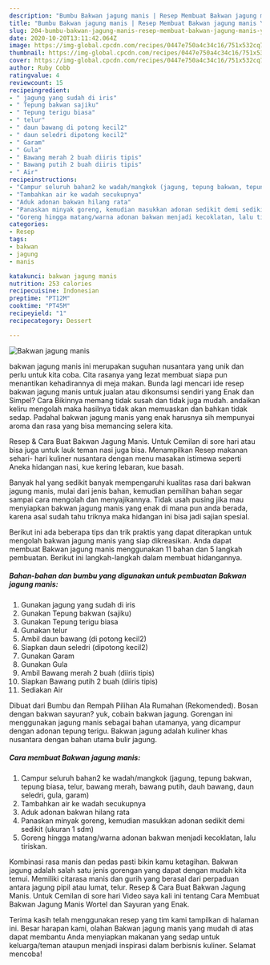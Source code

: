 ```yaml
---
description: "Bumbu Bakwan jagung manis | Resep Membuat Bakwan jagung manis Yang Bisa Manjain Lidah"
title: "Bumbu Bakwan jagung manis | Resep Membuat Bakwan jagung manis Yang Bisa Manjain Lidah"
slug: 204-bumbu-bakwan-jagung-manis-resep-membuat-bakwan-jagung-manis-yang-bisa-manjain-lidah
date: 2020-10-20T13:11:42.064Z
image: https://img-global.cpcdn.com/recipes/0447e750a4c34c16/751x532cq70/bakwan-jagung-manis-foto-resep-utama.jpg
thumbnail: https://img-global.cpcdn.com/recipes/0447e750a4c34c16/751x532cq70/bakwan-jagung-manis-foto-resep-utama.jpg
cover: https://img-global.cpcdn.com/recipes/0447e750a4c34c16/751x532cq70/bakwan-jagung-manis-foto-resep-utama.jpg
author: Ruby Cobb
ratingvalue: 4
reviewcount: 15
recipeingredient:
- " jagung yang sudah di iris"
- " Tepung bakwan sajiku"
- " Tepung terigu biasa"
- " telur"
- " daun bawang di potong kecil2"
- " daun seledri dipotong kecil2"
- " Garam"
- " Gula"
- " Bawang merah 2 buah diiris tipis"
- " Bawang putih 2 buah diiris tipis"
- " Air"
recipeinstructions:
- "Campur seluruh bahan2 ke wadah/mangkok (jagung, tepung bakwan, tepung biasa, telur, bawang merah, bawang putih, dauh bawang, daun seledri, gula, garam)"
- "Tambahkan air ke wadah secukupnya"
- "Aduk adonan bakwan hilang rata"
- "Panaskan minyak goreng, kemudian masukkan adonan sedikit demi sedikit (ukuran 1 sdm)"
- "Goreng hingga matang/warna adonan bakwan menjadi kecoklatan, lalu tiriskan."
categories:
- Resep
tags:
- bakwan
- jagung
- manis

katakunci: bakwan jagung manis 
nutrition: 253 calories
recipecuisine: Indonesian
preptime: "PT12M"
cooktime: "PT45M"
recipeyield: "1"
recipecategory: Dessert

---
```



![Bakwan jagung manis](https://img-global.cpcdn.com/recipes/0447e750a4c34c16/751x532cq70/bakwan-jagung-manis-foto-resep-utama.jpg)


bakwan jagung manis ini merupakan suguhan nusantara yang unik dan perlu untuk kita coba. Cita rasanya yang lezat membuat siapa pun menantikan kehadirannya di meja makan.
Bunda lagi mencari ide resep bakwan jagung manis untuk jualan atau dikonsumsi sendiri yang Enak dan Simpel? Cara Bikinnya memang tidak susah dan tidak juga mudah. andaikan keliru mengolah maka hasilnya tidak akan memuaskan dan bahkan tidak sedap. Padahal bakwan jagung manis yang enak harusnya sih mempunyai aroma dan rasa yang bisa memancing selera kita.

Resep &amp; Cara Buat Bakwan Jagung Manis. Untuk Cemilan di sore hari atau bisa juga untuk lauk teman nasi juga bisa. Menampilkan Resep makanan sehari- hari kuliner nusantara dengan menu masakan istimewa seperti Aneka hidangan nasi, kue kering lebaran, kue basah.

Banyak hal yang sedikit banyak mempengaruhi kualitas rasa dari bakwan jagung manis, mulai dari jenis bahan, kemudian pemilihan bahan segar sampai cara mengolah dan menyajikannya. Tidak usah pusing jika mau menyiapkan bakwan jagung manis yang enak di mana pun anda berada, karena asal sudah tahu triknya maka hidangan ini bisa jadi sajian spesial.


Berikut ini ada beberapa tips dan trik praktis yang dapat diterapkan untuk mengolah bakwan jagung manis yang siap dikreasikan. Anda dapat membuat Bakwan jagung manis menggunakan 11 bahan dan 5 langkah pembuatan. Berikut ini langkah-langkah dalam membuat hidangannya.

<!--inarticleads1-->

##### Bahan-bahan dan bumbu yang digunakan untuk pembuatan Bakwan jagung manis:

1. Gunakan  jagung yang sudah di iris
1. Gunakan  Tepung bakwan (sajiku)
1. Gunakan  Tepung terigu biasa
1. Gunakan  telur
1. Ambil  daun bawang (di potong kecil2)
1. Siapkan  daun seledri (dipotong kecil2)
1. Gunakan  Garam
1. Gunakan  Gula
1. Ambil  Bawang merah 2 buah (diiris tipis)
1. Siapkan  Bawang putih 2 buah (diiris tipis)
1. Sediakan  Air


Dibuat dari Bumbu dan Rempah Pilihan Ala Rumahan (Rekomended). Bosan dengan bakwan sayuran? yuk, cobain bakwan jagung. Gorengan ini menggunakan jagung manis sebagai bahan utamanya, yang dicampur dengan adonan tepung terigu. Bakwan jagung adalah kuliner khas nusantara dengan bahan utama bulir jagung. 

<!--inarticleads2-->

##### Cara membuat Bakwan jagung manis:

1. Campur seluruh bahan2 ke wadah/mangkok (jagung, tepung bakwan, tepung biasa, telur, bawang merah, bawang putih, dauh bawang, daun seledri, gula, garam)
1. Tambahkan air ke wadah secukupnya
1. Aduk adonan bakwan hilang rata
1. Panaskan minyak goreng, kemudian masukkan adonan sedikit demi sedikit (ukuran 1 sdm)
1. Goreng hingga matang/warna adonan bakwan menjadi kecoklatan, lalu tiriskan.


Kombinasi rasa manis dan pedas pasti bikin kamu ketagihan. Bakwan jagung adalah salah satu jenis gorengan yang dapat dengan mudah kita temui. Memiliki citarasa manis dan gurih yang berasal dari perpaduan antara jagung pipil atau lumat, telur. Resep &amp; Cara Buat Bakwan Jagung Manis. Untuk Cemilan di sore hari Video saya kali ini tentang Cara Membuat Bakwan Jagung Manis Wortel dan Sayuran yang Enak. 

Terima kasih telah menggunakan resep yang tim kami tampilkan di halaman ini. Besar harapan kami, olahan Bakwan jagung manis yang mudah di atas dapat membantu Anda menyiapkan makanan yang sedap untuk keluarga/teman ataupun menjadi inspirasi dalam berbisnis kuliner. Selamat mencoba!
